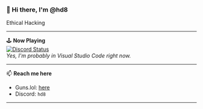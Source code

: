 ### 👋 Hi there, I'm @hd8

Ethical Hacking

---

🕹️ **Now Playing**  
[![Discord Status](https://lanyard.cnrad.dev/api/123456789012345678)](https://discord.com/users/123456789012345678)  
*Yes, I'm probably in Visual Studio Code right now.*

---

📫 **Reach me here**  
- Guns.lol: [here](https://guns.lol/hd8)  
- Discord: `hd8`

---
